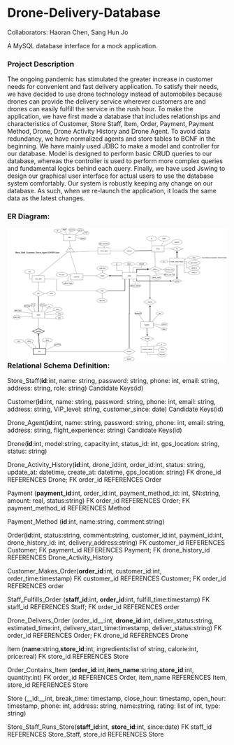 # Drone-Delivery-Database

Collaborators: Haoran Chen, Sang Hun Jo


A MySQL database interface for a mock application.

### Project Description

  The ongoing pandemic has stimulated the greater increase in customer needs for convenient and fast delivery application.
To satisfy their needs, we have decided to use drone technology instead of automobiles because drones can provide the delivery service wherever customers are and drones can easily fulfill the service in the rush hour. 
  To make the application, we have first made a database that includes relationships and characteristics of Customer, Store Staff, Item, Order, Payment, Payment Method, Drone, Drone Activity History and Drone Agent. To avoid data redundancy, we have normalized agents and store tables to BCNF in the beginning. We have mainly used JDBC to make a model and controller for our database. Model is designed to perform basic CRUD queries to our database, whereas the controller is used to perform more complex queries and fundamental logics behind each query. 
  Finally, we have used Jswing to design our graphical user interface for actual users to use the database system comfortably. Our system is robustly keeping any change on our database. As such, when we re-launch the application, it loads the same data as the latest changes. 


### ER Diagram:

<img src="https://github.com/chen-yifu/Drone-Delivery-Database/blob/master/ER%20Diagram.png"
     alt="ER Diagram"
     style="float: left; margin-right: 10px;" />






### Relational Schema Definition:
Store_Staff(__id__:int, name: string, password: string, phone: int, email: string, address: string, role: string)   Candidate Keys(id)

Customer(__id__:int, name: string, password: string, phone: int, email: string, address: string, VIP_level: string, customer_since: date) Candidate Keys(id)

Drone_Agent(__id__:int, name: string, password: string, phone: int, email: string, address: string, flight_experience: string) Candidate Keys(id)

Drone(__id__:int, model:string, capacity:int, status_id: int, gps_location: string, status: string)

Drone_Activity_History(__id__:int, drone_id:int, order_id:int, status: string, update_at: datetime, create_at: datetime, gps_location: string) FK drone_id REFERENCES Drone; FK order_id REFERENCES Order 

Payment (__payment_id__:int, order_id:int, payment_method_id: int, SN:string, amount: real, status:string) FK order_id REFERENCES Order; FK payment_method_id REFERENCES Method

Payment_Method (__id__:int, name:string, comment:string)

Order(__id__:int, status:string, comment:string, customer_id:int, payment_id:int, drone_history_id: int, delivery_address:string) FK customer_id REFERENCES Customer; FK payment_id REFERENCES Payment; FK drone_history_id REFERENCES Drone_Activity_History

Customer_Makes_Order(__order_id__:int, customer_id:int, order_time:timestamp) FK customer_id REFERENCES Customer; FK order_id REFERENCES order

Staff_Fulfills_Order (__staff_id__:int, __order_id__:int, fulfill_time:timestamp) FK staff_id REFERENCES Staff; FK order_id REFERENCES order

Drone_Delivers_Order (order_id__:int, __drone_id__:int, deliver_status:string, estimated_time:int, delivery_start_time:timestamp, deliver_status:string) FK order_id REFERENCES Order; FK drone_id REFERENCES Drone

Item (__name__:string,__store_id__:int, ingredients:list of string, calorie:int, price:real) FK store_id REFERENCES Store

Order_Contains_Item (__order_id__:int,__item_name__:string,__store_id__:int, quantity:int) FK order_id REFERENCES Order, item_name REFERENCES Item, store_id REFERENCES Store

Store (__id:__int, break_time: timestamp, close_hour: timestamp, open_hour: timestamp, phone: int, address: string, name:string, rating: list of int, type: string)

Store_Staff_Runs_Store(__staff_id__:int, __store_id__:int, since:date) FK staff_id REFERENCES Store_Staff, store_id REFERENCES Store

